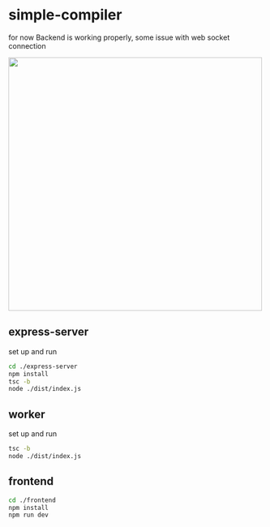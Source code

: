 # simple-compiler

for now Backend is working properly, some issue with web socket connection

<img src="system-architecture.png" width="500">

## express-server

set up and run
```bash
cd ./express-server
npm install
tsc -b
node ./dist/index.js
```

## worker

set up and run
```bash
tsc -b
node ./dist/index.js
```

## frontend

```bash
cd ./frontend
npm install
npm run dev
```

